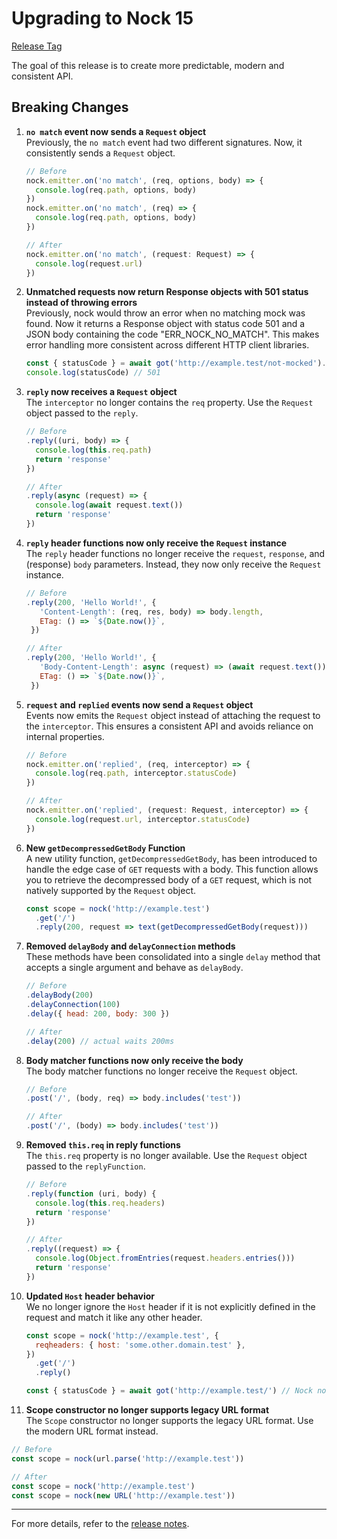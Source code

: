 # Upgrading to Nock 15

[Release Tag](https://github.com/nock/nock/releases/tag/v15.0.0)

The goal of this release is to create more predictable, modern and consistent API.

## Breaking Changes

1. **`no match` event now sends a `Request` object**  
   Previously, the `no match` event had two different signatures. Now, it consistently sends a `Request` object.

   ```js
   // Before
   nock.emitter.on('no match', (req, options, body) => {
     console.log(req.path, options, body)
   })
   nock.emitter.on('no match', (req) => {
     console.log(req.path, options, body)
   })

   // After
   nock.emitter.on('no match', (request: Request) => {
     console.log(request.url)
   })
   ```

2. **Unmatched requests now return Response objects with 501 status instead of throwing errors**  
   Previously, nock would throw an error when no matching mock was found. Now it returns a Response object with status code 501 and a JSON body containing the code "ERR_NOCK_NO_MATCH". This makes error handling more consistent across different HTTP client libraries.

   ```js
   const { statusCode } = await got('http://example.test/not-mocked').catch(err => err.response)
   console.log(statusCode) // 501
   ```

3. **`reply` now receives a `Request` object**  
   The `interceptor` no longer contains the `req` property. Use the `Request` object passed to the `reply`.

   ```js
   // Before
   .reply((uri, body) => {
     console.log(this.req.path)
     return 'response'
   })

   // After
   .reply(async (request) => {
     console.log(await request.text())
     return 'response'
   })
   ```

3. **`reply` header functions now only receive the `Request` instance**  
   The `reply` header functions no longer receive the `request`, `response`, and (response) `body` parameters. Instead, they now only receive the `Request` instance.

   ```js
   // Before
   .reply(200, 'Hello World!', {
      'Content-Length': (req, res, body) => body.length,
      ETag: () => `${Date.now()}`,
    })

   // After
   .reply(200, 'Hello World!', {
      'Body-Content-Length': async (request) => (await request.text()).length,
      ETag: () => `${Date.now()}`,
    })
   ```

4. **`request` and `replied` events now send a `Request` object**  
   Events now emits the `Request` object instead of attaching the request to the `interceptor`. This ensures a consistent API and avoids reliance on internal properties.

   ```js
   // Before
   nock.emitter.on('replied', (req, interceptor) => {
     console.log(req.path, interceptor.statusCode)
   })

   // After
   nock.emitter.on('replied', (request: Request, interceptor) => {
     console.log(request.url, interceptor.statusCode)
   })
   ```

5. **New `getDecompressedGetBody` Function**  
   A new utility function, `getDecompressedGetBody`, has been introduced to handle the edge case of `GET` requests with a body. This function allows you to retrieve the decompressed body of a `GET` request, which is not natively supported by the `Request` object.

   ```js
   const scope = nock('http://example.test')
     .get('/')
     .reply(200, request => text(getDecompressedGetBody(request)))
   ```

6. **Removed `delayBody` and `delayConnection` methods**  
   These methods have been consolidated into a single `delay` method that accepts a single argument and behave as `delayBody`.

   ```js
   // Before
   .delayBody(200)
   .delayConnection(100)
   .delay({ head: 200, body: 300 })

   // After
   .delay(200) // actual waits 200ms
   ```

7. **Body matcher functions now only receive the body**  
   The body matcher functions no longer receive the `Request` object.

   ```js
   // Before
   .post('/', (body, req) => body.includes('test'))

   // After
   .post('/', (body) => body.includes('test'))
   ```

8. **Removed `this.req` in reply functions**  
   The `this.req` property is no longer available. Use the `Request` object passed to the `replyFunction`.

   ```js
   // Before
   .reply(function (uri, body) {
     console.log(this.req.headers)
     return 'response'
   })

   // After
   .reply((request) => {
     console.log(Object.fromEntries(request.headers.entries()))
     return 'response'
   })
   ```

9. **Updated `Host` header behavior**  
   We no longer ignore the `Host` header if it is not explicitly defined in the request and match it like any other header.

   ```js
   const scope = nock('http://example.test', {
     reqheaders: { host: 'some.other.domain.test' },
   })
     .get('/')
     .reply()

   const { statusCode } = await got('http://example.test/') // Nock no match
   ```

10. **Scope constructor no longer supports legacy URL format**  
   The `Scope` constructor no longer supports the legacy URL format. Use the modern URL format instead.

   ```js
   // Before
   const scope = nock(url.parse('http://example.test'))

   // After
   const scope = nock('http://example.test')
   const scope = nock(new URL('http://example.test'))
   ```

---

For more details, refer to the [release notes](https://github.com/nock/nock/releases/tag/v15.0.0).
